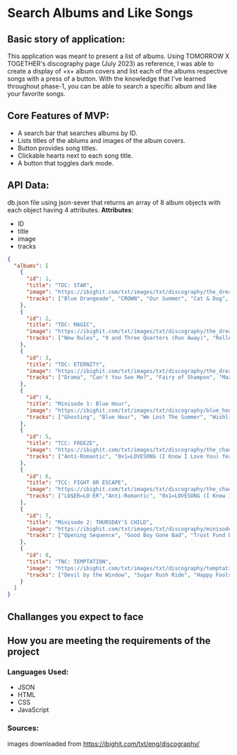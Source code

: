 # Search Albums and Like Songs

## Basic story of application:
This application was meant to present a list of albums. Using TOMORROW X TOGETHER's discography page (July 2023) as reference, I was able to create a display of +x+ album covers and list each of the albums respective songs with a press of a button. With the knowledge that I've learned throughout phase-1, you can be able to search a specific album and like your favorite songs.

## Core Features of MVP:
* A search bar that searches albums by ID.
* Lists titles of the ablums and images of the album covers.
* Button provides song titles.
* Clickable hearts next to each song title.
* A button that toggles dark mode.

## API Data:
db.json file using json-sever that returns an array of 8 album objects with each object having 4 attributes.
**Attributes**: 
- ID 
- title 
- image
- tracks

```json
{
  "albums": [
    {
      "id": 1,
      "title": "TDC: STAR",
      "image": "https://ibighit.com/txt/images/txt/discography/the_dream_chapter-star/album-cover.jpg",
      "tracks": ["Blue Orangeade", "CROWN", "Our Summer", "Cat & Dog", "Nap of a star"]
    },
    {
      "id": 2,
      "title": "TDC: MAGIC",
      "image": "https://ibighit.com/txt/images/txt/discography/the_dream_chapter-magic/album-cover.jpg",
      "tracks": ["New Rules", "9 and Three Quarters (Run Away)", "Roller Coaster", "Poppin' Star", "Can't We Just Leave the Monster Alive?", "Magic Island", "20cm", "Angel Or Devil"]
    },
    {
      "id": 3,
      "title": "TDC: ETERNITY",
      "image": "https://ibighit.com/txt/images/txt/discography/the_dream_chapter-eternity/DEvkuGeZqimp54uCZ5FgbCYu.jpg",
      "tracks": ["Drama", "Can't You See Me?", "Fairy of Shampoo", "Maze in the Mirror", "PUMA", "Eternally"]
    },
    {
      "id": 4,
      "title": "Minisode 1: Blue Hour",
      "image": "https://ibighit.com/txt/images/txt/discography/blue_hour/19P3lLPNtKeM6x9RGOwO1swi.jpg",
      "tracks": ["Ghosting", "Blue Hour", "We Lost The Summer", "Wishlist", "Way Home"]
    },
    {
      "id": 5,
      "title": "TCC: FREEZE",
      "image": "https://ibighit.com/txt/images/txt/discography/the_chaos_chapter_freeze/RfMzwNE4j2MB8wrjKDMu923Z.jpg",
      "tracks": ["Anti-Romantic", "0x1=LOVESONG (I Know I Love You) feat.Seori", "Magic", "Ice Cream", "What if I had been that PUMA", "No Rules", "Dear Sputnik", "Frost"]
    },
    {
      "id": 6,
      "title": "TCC: FIGHT OR ESCAPE",
      "image": "https://ibighit.com/txt/images/txt/discography/the_chaos_chapter-fight_escape/cover_fight_escape.jpg",
      "tracks": ["LO$ER=LO♡ER","Anti-Romantic", "0x1=LOVESONG (I Know I Love You) feat.Seori", "Magic", "Ice Cream", "What if I had been that PUMA", "No Rules", "MOA Diary (Dubaddu Wari Wari)", "Dear Sputnik", "Frost", "0x1=LOVESONG (I Know I Love You) feat. Seori (Emocore Mix)"]
    },
    {
      "id": 7,
      "title": "Minisode 2: THURSDAY'S CHILD",
      "image": "https://ibighit.com/txt/images/txt/discography/minisode-2/tmp-cover.png",
      "tracks": ["Opening Sequence", "Good Boy Gone Bad", "Trust Fund Baby", "Lonely Boy (The tatto on my ring finger)", "Thursday's Child Has Far To Go"]
    },
    {
      "id": 8,
      "title": "TNC: TEMPTATION",
      "image": "https://ibighit.com/txt/images/txt/discography/temptation/tmp-cover.png",
      "tracks": ["Devil by the Window", "Sugar Rush Ride", "Happy Fools (feat.Coi Leray)", "Tinnitus (Wanna be a rock)", "Farewell, Neverland"]
    }
  ]
}
```




## Challanges you expect to face

## How you are meeting the requirements of the project


### Languages Used:
* JSON
* HTML
* CSS
* JavaScript

### Sources:
images downloaded from https://ibighit.com/txt/eng/discography/
